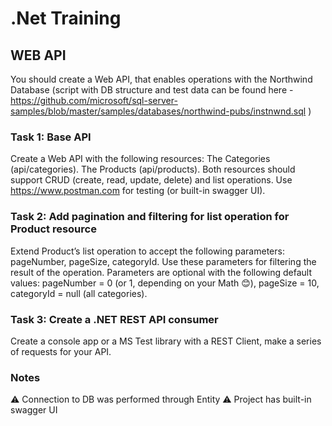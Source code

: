# .Net Training
## WEB API
 
You should create a Web API, that enables operations with the Northwind Database (script with DB structure and test data can be found here - 
https://github.com/microsoft/sql-server-samples/blob/master/samples/databases/northwind-pubs/instnwnd.sql
) 
### Task 1: Base API 
Create a Web API with the following resources: 
The Categories (api/categories). 
The Products (api/products). 
Both resources should support CRUD (create, read, update, delete) and list operations. 
Use 
https://www.postman.com
 for testing (or built-in swagger UI). 
### Task 2: Add pagination and filtering for list operation for Product resource 
Extend Product’s list operation to accept the following parameters: pageNumber, pageSize, categoryId. Use these parameters for filtering the result of the operation. Parameters are optional with the following default values: pageNumber = 0 (or 1, depending on your Math 😊), pageSize = 10, categoryId = null (all categories). 

### Task 3: Create a .NET REST API consumer 
Create a console app or a MS Test library with a REST Client, make a series of requests for your API.  

### Notes
⚠️ Connection to DB was performed through Entity
⚠️ Project has built-in swagger UI
